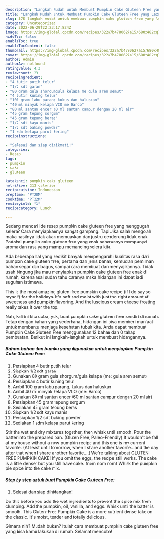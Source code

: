 ```yaml
---
description: "Langkah Mudah untuk Membuat Pumpkin Cake Gluteen Free yang Lezat Sekali"
title: "Langkah Mudah untuk Membuat Pumpkin Cake Gluteen Free yang Lezat Sekali"
slug: 375-langkah-mudah-untuk-membuat-pumpkin-cake-gluteen-free-yang-lezat-sekali
category: Uncategorized
date: 2022-06-29T22:23:17.824Z
image: https://img-global.cpcdn.com/recipes/322a7b4780627a15/680x482cq70/pumpkin-cake-gluteen-free-foto-resep-utama.jpg
hideToc: false
enableToc: true
enableTocContent: false
thumbnail: https://img-global.cpcdn.com/recipes/322a7b4780627a15/680x482cq70/pumpkin-cake-gluteen-free-foto-resep-utama.jpg
cover: https://img-global.cpcdn.com/recipes/322a7b4780627a15/680x482cq70/pumpkin-cake-gluteen-free-foto-resep-utama.jpg
author: Admin
authorAv: notfound
ratingvalue: 4.3
reviewcount: 23
recipeingredient:
- "4 butir putih telur"
- "1/2 sdt garan"
- "80 gram gula shorgumgula kelapa me gula aren semut"
- "4 butir kuning telur"
- "100 gram labu parang kukus dan haluskan"
- "40 ml minyak kelapa VCO me Barco"
- "80 ml santan encer 60 ml santan campur dengan 20 ml air"
- "45 gram tepung sorgum"
- "45 gram tepung beras"
- "1/2 sdt kayu manis"
- "1/2 sdt baking powder"
- "1 sdm kelapa parut kering"
recipeinstructions:

- "Selesai dan siap dinikmati!"
categories:
- Resep
tags:
- pumpkin
- cake
- gluteen

katakunci: pumpkin cake gluteen 
nutrition: 212 calories
recipecuisine: Indonesian
preptime: "PT20M"
cooktime: "PT32M"
recipeyield: "1"
recipecategory: Lunch

---
```



Sedang mencari ide resep pumpkin cake gluteen free yang menggugah selera? Cara menyiapkannya sangat gampang. Tapi Jika salah mengolah maka hasilnya tidak akan memuaskan dan justru cenderung tidak enak. Padahal pumpkin cake gluteen free yang enak seharusnya mempunyai aroma dan rasa yang mampu memancing selera kita.


Ada beberapa hal yang sedikit banyak mempengaruhi kualitas rasa dari pumpkin cake gluteen free, pertama dari jenis bahan, kemudian pemilihan bahan segar dan bagus, sampai cara membuat dan menyajikannya. Tidak usah bingung jika mau menyiapkan pumpkin cake gluteen free enak di rumah, karena asal sudah tahu caranya maka hidangan ini dapat jadi suguhan istimewa.

This is the most amazing gluten-free pumpkin cake recipe (if I do say so myself) for the holidays. It&#39;s soft and moist with just the right amount of sweetness and pumpkin flavoring. And the luscious cream cheese frosting really takes it over the top.


Nah, kali ini kita coba, yuk, buat pumpkin cake gluteen free sendiri di rumah. Tetap dengan bahan yang sederhana, hidangan ini bisa memberi manfaat untuk membantu menjaga kesehatan tubuh kita. Anda dapat membuat Pumpkin Cake Gluteen Free menggunakan 12 bahan dan 0 tahap pembuatan. Berikut ini langkah-langkah untuk membuat hidangannya.

<!--inarticleads1-->

##### Bahan-bahan dan bumbu yang digunakan untuk menyiapkan Pumpkin Cake Gluteen Free:

1. Persiapkan 4 butir putih telur
1. Siapkan 1/2 sdt garan
1. Gunakan 80 gram gula shorgum/gula kelapa (me: gula aren semut)
1. Persiapkan 4 butir kuning telur
1. Ambil 100 gram labu parang, kukus dan haluskan
1. Ambil 40 ml minyak kelapa VCO (me: Barco)
1. Gunakan 80 ml santan encer (60 ml santan campur dengan 20 ml air)
1. Persiapkan 45 gram tepung sorgum
1. Sediakan 45 gram tepung beras
1. Siapkan 1/2 sdt kayu manis
1. Persiapkan 1/2 sdt baking powder
1. Sediakan 1 sdm kelapa parut kering


Stir the wet and dry mixtures together, then whisk until smooth. Pour the batter into the prepared pan. (Gluten Free, Paleo-Friendly) It wouldn&#39;t be fall at my house without a new pumpkin recipe and this one is my current favorite. (At least until tomorrow, when I share another favorite…and the day after that when I share another favorite….) We&#39;re talking about GLUTEN FREE PUMPKIN CAKE! If you omit the eggs, the recipe still works. The cake is a little denser but you still have cake. (nom nom nom) Whisk the pumpkin pie spice into the cake mix. 

<!--inarticleads2-->

##### Step by step untuk buat Pumpkin Cake Gluteen Free:


1. Selesai dan siap dihidangkan!

Do this before you add the wet ingredients to prevent the spice mix from clumping. Add the pumpkin, oil, vanilla, and eggs. Whisk until the batter is smooth. This Gluten-Free Pumpkin Cake is a more nutrient dense take on the classic. It&#39;s moist, tender and totally delicious. 

Gimana nih? Mudah bukan? Itulah cara membuat pumpkin cake gluteen free yang bisa kamu lakukan di rumah. Selamat mencoba!
